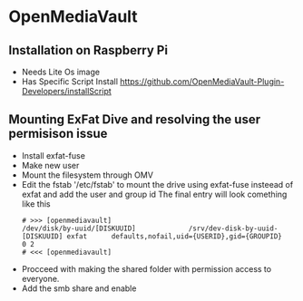 # OpenMediaVault

## Installation on Raspberry Pi

- Needs Lite Os image
- Has Specific Script Install
  https://github.com/OpenMediaVault-Plugin-Developers/installScript

## Mounting ExFat Dive and resolving the user permisison issue

- Install exfat-fuse
- Make new user
- Mount the filesystem through OMV
- Edit the fstab '/etc/fstab' to mount the drive using exfat-fuse insteead of exfat and add the user and group id
  The final entry will look comething like this
  ```
  # >>> [openmediavault]
  /dev/disk/by-uuid/[DISKUUID]             /srv/dev-disk-by-uuid-[DISKUUID] exfat      defaults,nofail,uid={USERID},gid={GROUPID}        0 2
  # <<< [openmediavault]
  ```
- Procceed with making the shared folder with permission access to everyone.
- Add the smb share and enable



